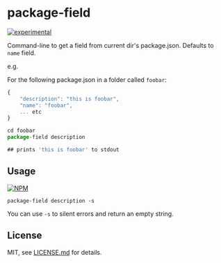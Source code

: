 # package-field

[![experimental](http://badges.github.io/stability-badges/dist/experimental.svg)](http://github.com/badges/stability-badges)

Command-line to get a field from current dir's package.json. Defaults to `name` field.

e.g.

For the following package.json in a folder called `foobar`:

```js
{
    "description": "this is foobar",
    "name": "foobar",
    ... etc
}
```

```js
cd foobar
package-field description

## prints 'this is foobar' to stdout
```

## Usage

[![NPM](https://nodei.co/npm/package-field.png)](https://nodei.co/npm/package-field/)

```package-field description -s```

You can use `-s` to silent errors and return an empty string.

## License

MIT, see [LICENSE.md](http://github.com/mattdesl/package-field/blob/master/LICENSE.md) for details.

